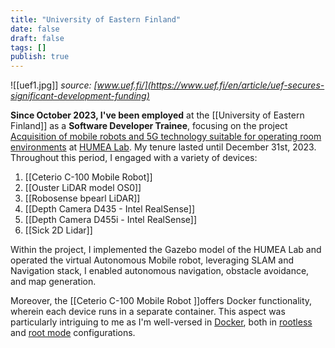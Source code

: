 ```yaml
---
title: "University of Eastern Finland"
date: false
draft: false
tags: []
publish: true
---
```


![[uef1.jpg]]
                            *source:  [www.uef.fi/](https://www.uef.fi/en/article/uef-secures-significant-development-funding)*



**Since October 2023, I've been employed** at the [[University of Eastern Finland]] as a **Software Developer Trainee**, focusing on the project [Acquisition of mobile robots and 5G technology suitable for operating room environments](https://uefconnect.uef.fi/tutkimusryhma/leikkaussaliymparistoon-soveltuvien-mobiilirobottien-ja-5g-teknologian-hankinta/) at [HUMEA Lab](https://sites.uef.fi/humea/humea-laboratory/). My tenure lasted until December 31st, 2023. Throughout this period, I engaged with a variety of devices:

1. [[Ceterio C-100 Mobile Robot]]
2. [[Ouster LiDAR model OS0]]
3. [[Robosense bpearl LiDAR]]
4. [[Depth Camera D435 - Intel RealSense]]
5. [[Depth Camera D455i - Intel RealSense]]
6. [[Sick 2D Lidar]]

Within the project, I implemented the Gazebo model of the HUMEA Lab and operated the virtual Autonomous Mobile robot, leveraging SLAM and Navigation stack, I enabled autonomous navigation, obstacle avoidance, and map generation.

Moreover, the [[Ceterio C-100 Mobile Robot ]]offers Docker functionality, wherein each device runs in a separate container. This aspect was particularly intriguing to me as I'm well-versed in [Docker](https://www.docker.com/), both in [rootless](https://docs.docker.com/engine/security/rootless/) and [root mode](https://docs.docker.com/engine/install/) configurations.